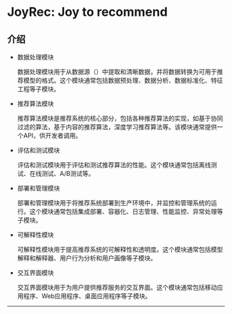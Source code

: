 # JoyRec: Joy to recommend
## 介绍
- 数据处理模块
    
    数据处理模块用于从数据源（）中提取和清晰数据，并将数据转换为可用于推荐模型的格式。这个模块通常包括数据预处理、数据分析、数据标准化、特征工程等子模块。
- 推荐算法模块

    推荐算法模块是推荐系统的核心部分，包括各种推荐算法的实现，如基于协同过滤的算法，基于内容的推荐算法，深度学习推荐算法等。该模块通常提供一个API，供开发者调用。

- 评估和测试模块

    评估和测试模块用于评估和测试推荐算法的性能。这个模块通常包括离线测试、在线测试、A/B测试等。

- 部署和管理模块

    部署和管理模块用于将推荐系统部署到生产环境中，并监控和管理系统的运行。这个模块通常包括集成部署、容器化、日志管理、性能监控、异常处理等子模块。

- 可解释性模块
    
    可解释性模块用于提高推荐系统的可解释性和透明度。这个模块通常包括模型解释和解释器、用户行为分析和用户画像等子模块。


- 交互界面模块

    交互界面模块用于为用户提供推荐服务的交互界面。这个模块通常包括移动应用程序、Web应用程序、桌面应用程序等子模块。
---